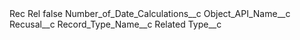 <?xml version="1.0" encoding="UTF-8"?>
<CustomMetadata xmlns="http://soap.sforce.com/2006/04/metadata" xmlns:xsi="http://www.w3.org/2001/XMLSchema-instance" xmlns:xsd="http://www.w3.org/2001/XMLSchema">
    <label>Rec Rel</label>
    <protected>false</protected>
    <values>
        <field>Number_of_Date_Calculations__c</field>
        <value xsi:nil="true"/>
    </values>
    <values>
        <field>Object_API_Name__c</field>
        <value xsi:type="xsd:string">Recusal__c</value>
    </values>
    <values>
        <field>Record_Type_Name__c</field>
        <value xsi:type="xsd:string">Related</value>
    </values>
    <values>
        <field>Type__c</field>
        <value xsi:nil="true"/>
    </values>
</CustomMetadata>
